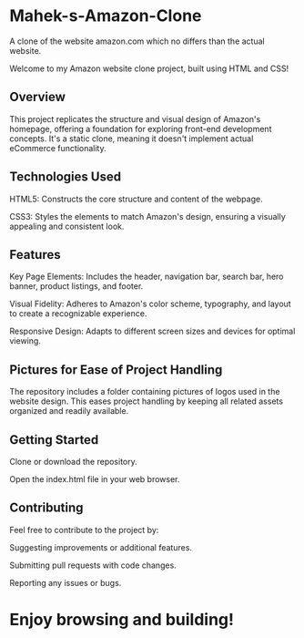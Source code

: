 # Mahek-s-Amazon-Clone
A clone of the website amazon.com which no differs than the actual website.

Welcome to my Amazon website clone project, built using HTML and CSS!

## Overview

This project replicates the structure and visual design of Amazon's homepage, offering a foundation for exploring front-end development concepts. It's a static clone, meaning it doesn't implement actual eCommerce functionality.

## Technologies Used

HTML5: Constructs the core structure and content of the webpage.

CSS3: Styles the elements to match Amazon's design, ensuring a visually appealing and consistent look.

## Features

Key Page Elements: Includes the header, navigation bar, search bar, hero banner, product listings, and footer.

Visual Fidelity: Adheres to Amazon's color scheme, typography, and layout to create a recognizable experience.

Responsive Design: Adapts to different screen sizes and devices for optimal viewing.

## Pictures for Ease of Project Handling

The repository includes a folder containing pictures of logos used in the website design. This eases project handling by keeping all related assets organized and readily available.

## Getting Started

Clone or download the repository.

Open the index.html file in your web browser.

## Contributing

Feel free to contribute to the project by:

Suggesting improvements or additional features.

Submitting pull requests with code changes.

Reporting any issues or bugs.



# Enjoy browsing and building!
